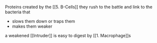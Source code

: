 Proteins created by the [[5. B-Cells]]
they rush to the battle and link to the bacteria
that
-  slows them down or traps them
-  makes them weaker

a weakened [[Intruder]] is easy to digest by [[1. Macrophage]]s

